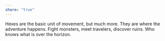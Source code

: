 ```yaml
---
share: "true"
---
```



Hexes are the basic unit of movement, but much more. They are where the adventure happens. Fight monsters, meet travelers, discover ruins. Who knows what is over the horizon.